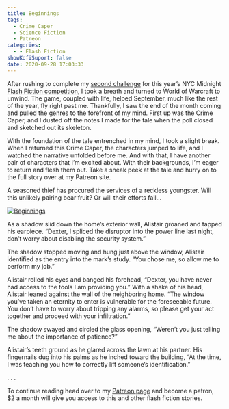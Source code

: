 ```yaml
---
title: Beginnings
tags:
  - Crime Caper
  - Science Fiction
  - Patreon
categories:
  - - Flash Fiction
showKofiSuport: false
date: 2020-09-28 17:03:33
---
```


After rushing to complete my [second challenge](/archives/2020/09/03/questions) for this year’s NYC Midnight [Flash Fiction competition](http://www.nycmidnight.com/competitions/ffc/challenge.htm), I took a breath and turned to World of Warcraft to unwind. The game, coupled with life, helped September, much like the rest of the year, fly right past me. Thankfully, I saw the end of the month coming and pulled the genres to the forefront of my mind. First up was the Crime Caper, and I dusted off the notes I made for the tale when the poll closed and sketched out its skeleton.<!-- more -->

With the foundation of the tale entrenched in my mind, I took a slight break. When I returned this Crime Caper, the characters jumped to life, and I watched the narrative unfolded before me. And with that, I have another pair of characters that I’m excited about. With their backgrounds, I’m eager to return and flesh them out. Take a sneak peek at the tale and hurry on to the full story over at my Patreon site.

A seasoned thief has procured the services of a reckless youngster. Will this unlikely pairing bear fruit? Or will their efforts fail...


<div class="center">

[![Beginnings](/images/patreon-flash-fiction/2020/beginnings.png "Beginnings")](https://www.patreon.com/posts/42094839)

</div>

As a shadow slid down the home’s exterior wall, Alistair groaned and tapped his earpiece. “Dexter, I spliced the disruptor into the power line last night, don’t worry about disabling the security system.”

The shadow stopped moving and hung just above the window, Alistair identified as the entry into the mark’s study. “You chose me, so allow me to perform my job.”

Alistair rolled his eyes and banged his forehead, “Dexter, you have never had access to the tools I am providing you.” With a shake of his head, Alistair leaned against the wall of the neighboring home. “The window you’ve taken an eternity to enter is vulnerable for the foreseeable future. You don’t have to worry about tripping any alarms, so please get your act together and proceed with your infiltration.”

The shadow swayed and circled the glass opening, “Weren’t you just telling me about the importance of patience?”

Alistair’s teeth ground as he glared across the lawn at his partner. His fingernails dug into his palms as he inched toward the building, “At the time, I was teaching you how to correctly lift someone’s identification.”

<div class="center story-ellipses">
.
.
.
</div>

<div>

To continue reading head over to my [Patreon page](https://www.patreon.com/posts/42094839) and become a patron, $2 a month will give you access to this and other flash fiction stories.

</div>